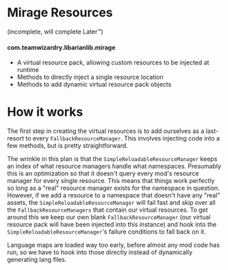 # Mirage Resources
(incomplete, will complete Later™)

#### com.teamwizardry.libarianlib.mirage
- A virtual resource pack, allowing custom resources to be injected at runtime
- Methods to directly inject a single resource location 
- Methods to add dynamic virtual resource pack objects


# How it works

The first step in creating the virtual resources is to add ourselves as a last-resort to every 
`FallbackResourceManager`. This involves injecting code into a few methods, but is pretty straightforward.

The wrinkle in this plan is that the `SimpleReloadableResourceManager` keeps an index of what resource managers
handle what namespaces. Presumably this is an optimization so that it doesn't query every mod's resource manager for 
every single resource. This means that things work perfectly so long as a "real" resource manager exists for the 
namespace in question. However, if we add a resource to a namespace that doesn't have any "real" assets, the 
`SimpleReloadableResourceManager` will fail fast and skip over all the `FallbackResourceManagers` that contain our 
virtual resources. To get around this we keep our own blank `FallbackResourceManager` (our virtual resource pack will 
have been injected into this instance) and hook into the `SimpleReloadableResourceManager`'s failure conditions to fall
back on it.

Language maps are loaded way too early, before almost any mod code has run, so we have to hook into those directly 
instead of dynamically generating lang files.